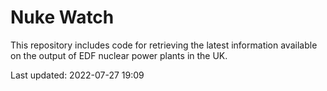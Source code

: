 # Nuke Watch

This repository includes code for retrieving the latest information available on the output of EDF nuclear power plants in the UK.

Last updated: 2022-07-27 19:09